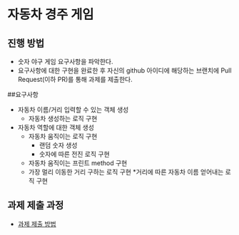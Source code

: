 # 자동차 경주 게임
## 진행 방법
* 숫자 야구 게임 요구사항을 파악한다.
* 요구사항에 대한 구현을 완료한 후 자신의 github 아이디에 해당하는 브랜치에 Pull Request(이하 PR)를 통해 과제를 제출한다.

##요구사항
* 자동차 이름/거리 입력할 수 있는 객체 생성
    * 자동차 생성하는 로직 구현
* 자동차 역할에 대한 객체 생성
    * 자동차 움직이는 로직 구현
        * 랜덤 숫자 생성
        * 숫자에 따른 전진 로직 구현
    * 자동차 움직이는 프린트 method 구현
    * 가장 멀리 이동한 거리 구하는 로직 구현
*거리에 따른 자동차 이름 얻어내는 로직 구현


## 과제 제출 과정
* [과제 제출 방법](https://github.com/next-step/nextstep-docs/tree/master/precourse)
